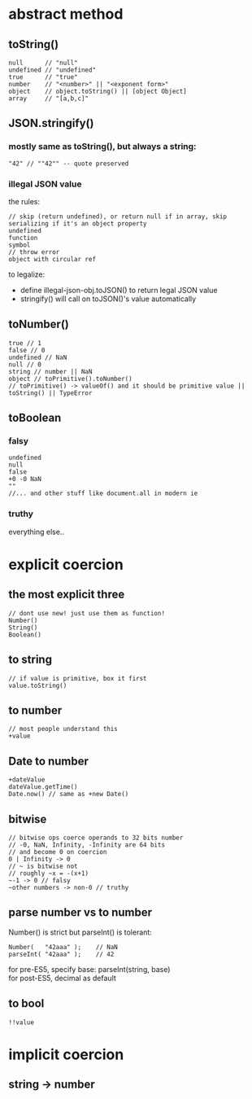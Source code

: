 # abstract method

## toString()

```
null      // "null"
undefined // "undefined"
true      // "true"
number    // "<number>" || "<exponent form>"
object    // object.toString() || [object Object]
array     // "[a,b,c]"
```

## JSON.stringify()

### mostly same as toString(), but always a string:

```
"42" // ""42"" -- quote preserved
```

### illegal JSON value

the rules:
```
// skip (return undefined), or return null if in array, skip serializing if it's an object property
undefined
function
symbol
// throw error
object with circular ref
```

to legalize:
- define illegal-json-obj.toJSON() to return legal JSON value
- stringify() will call on toJSON()'s value automatically

## toNumber()

```
true // 1
false // 0
undefined // NaN
null // 0
string // number || NaN
object // toPrimitive().toNumber()
// toPrimitive() -> valueOf() and it should be primitive value || toString() || TypeError
```

## toBoolean

### falsy
```
undefined
null
false
+0 -0 NaN
""
//... and other stuff like document.all in modern ie
```

### truthy
everything else..

# explicit coercion

## the most explicit three
```
// dont use new! just use them as function!
Number()
String()
Boolean()
```

## to string
```
// if value is primitive, box it first
value.toString()
```

## to number
```
// most people understand this
+value
```

## Date to number
```
+dateValue
dateValue.getTime()
Date.now() // same as +new Date()
```

## bitwise
```
// bitwise ops coerce operands to 32 bits number
// -0, NaN, Infinity, -Infinity are 64 bits
// and become 0 on coercion
0 | Infinity -> 0
// ~ is bitwise not
// roughly ~x = -(x+1)
~-1 -> 0 // falsy
~other numbers -> non-0 // truthy
```

## parse number vs to number
Number() is strict but parseInt() is tolerant:
```
Number(   "42aaa" );	// NaN
parseInt( "42aaa" );	// 42
```
for pre-ES5, specify base: parseInt(string, base)  
for post-ES5, decimal as default

## to bool
```
!!value
```

# implicit coercion
## string -> number
